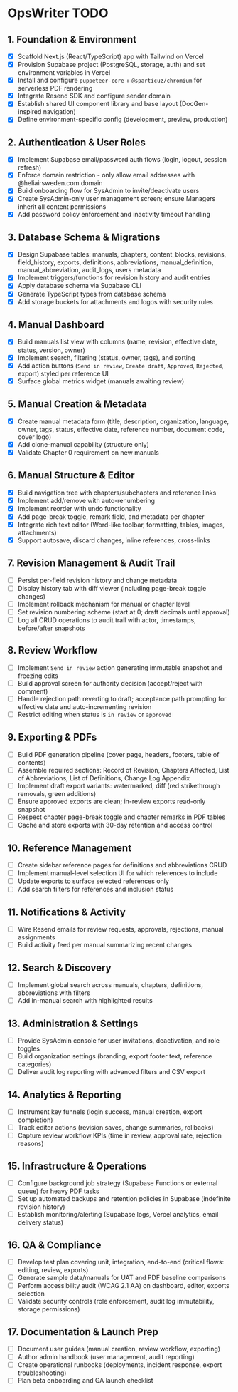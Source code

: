 # OpsWriter TODO

## 1. Foundation & Environment
- [x] Scaffold Next.js (React/TypeScript) app with Tailwind on Vercel
- [x] Provision Supabase project (PostgreSQL, storage, auth) and set environment variables in Vercel
- [x] Install and configure `puppeteer-core` + `@sparticuz/chromium` for serverless PDF rendering
- [x] Integrate Resend SDK and configure sender domain
- [x] Establish shared UI component library and base layout (DocGen-inspired navigation)
- [x] Define environment-specific config (development, preview, production)

## 2. Authentication & User Roles
- [x] Implement Supabase email/password auth flows (login, logout, session refresh)
- [x] Enforce domain restriction - only allow email addresses with @heliairsweden.com domain
- [x] Build onboarding flow for SysAdmin to invite/deactivate users
- [x] Create SysAdmin-only user management screen; ensure Managers inherit all content permissions
- [x] Add password policy enforcement and inactivity timeout handling

## 3. Database Schema & Migrations
- [x] Design Supabase tables: manuals, chapters, content_blocks, revisions, field_history, exports, definitions, abbreviations, manual_definition, manual_abbreviation, audit_logs, users metadata
- [x] Implement triggers/functions for revision history and audit entries
- [x] Apply database schema via Supabase CLI
- [x] Generate TypeScript types from database schema
- [x] Add storage buckets for attachments and logos with security rules

## 4. Manual Dashboard
- [x] Build manuals list view with columns (name, revision, effective date, status, version, owner)
- [x] Implement search, filtering (status, owner, tags), and sorting
- [x] Add action buttons (`Send in review`, `Create draft`, `Approved`, `Rejected`, export) styled per reference UI
- [x] Surface global metrics widget (manuals awaiting review)

## 5. Manual Creation & Metadata
- [x] Create manual metadata form (title, description, organization, language, owner, tags, status, effective date, reference number, document code, cover logo)
- [x] Add clone-manual capability (structure only)
- [x] Validate Chapter 0 requirement on new manuals

## 6. Manual Structure & Editor
- [x] Build navigation tree with chapters/subchapters and reference links
- [x] Implement add/remove with auto-renumbering
- [x] Implement reorder with undo functionality
- [x] Add page-break toggle, remark field, and metadata per chapter
- [x] Integrate rich text editor (Word-like toolbar, formatting, tables, images, attachments)
- [x] Support autosave, discard changes, inline references, cross-links

## 7. Revision Management & Audit Trail
- [ ] Persist per-field revision history and change metadata
- [ ] Display history tab with diff viewer (including page-break toggle changes)
- [ ] Implement rollback mechanism for manual or chapter level
- [ ] Set revision numbering scheme (start at 0; draft decimals until approval)
- [ ] Log all CRUD operations to audit trail with actor, timestamps, before/after snapshots

## 8. Review Workflow
- [ ] Implement `Send in review` action generating immutable snapshot and freezing edits
- [ ] Build approval screen for authority decision (accept/reject with comment)
- [ ] Handle rejection path reverting to draft; acceptance path prompting for effective date and auto-incrementing revision
- [ ] Restrict editing when status is `in review` or `approved`

## 9. Exporting & PDFs
- [ ] Build PDF generation pipeline (cover page, headers, footers, table of contents)
- [ ] Assemble required sections: Record of Revision, Chapters Affected, List of Abbreviations, List of Definitions, Change Log Appendix
- [ ] Implement draft export variants: watermarked, diff (red strikethrough removals, green additions)
- [ ] Ensure approved exports are clean; in-review exports read-only snapshot
- [ ] Respect chapter page-break toggle and chapter remarks in PDF tables
- [ ] Cache and store exports with 30-day retention and access control

## 10. Reference Management
- [ ] Create sidebar reference pages for definitions and abbreviations CRUD
- [ ] Implement manual-level selection UI for which references to include
- [ ] Update exports to surface selected references only
- [ ] Add search filters for references and inclusion status

## 11. Notifications & Activity
- [ ] Wire Resend emails for review requests, approvals, rejections, manual assignments
- [ ] Build activity feed per manual summarizing recent changes

## 12. Search & Discovery
- [ ] Implement global search across manuals, chapters, definitions, abbreviations with filters
- [ ] Add in-manual search with highlighted results

## 13. Administration & Settings
- [ ] Provide SysAdmin console for user invitations, deactivation, and role toggles
- [ ] Build organization settings (branding, export footer text, reference categories)
- [ ] Deliver audit log reporting with advanced filters and CSV export

## 14. Analytics & Reporting
- [ ] Instrument key funnels (login success, manual creation, export completion)
- [ ] Track editor actions (revision saves, change summaries, rollbacks)
- [ ] Capture review workflow KPIs (time in review, approval rate, rejection reasons)

## 15. Infrastructure & Operations
- [ ] Configure background job strategy (Supabase Functions or external queue) for heavy PDF tasks
- [ ] Set up automated backups and retention policies in Supabase (indefinite revision history)
- [ ] Establish monitoring/alerting (Supabase logs, Vercel analytics, email delivery status)

## 16. QA & Compliance
- [ ] Develop test plan covering unit, integration, end-to-end (critical flows: editing, review, exports)
- [ ] Generate sample data/manuals for UAT and PDF baseline comparisons
- [ ] Perform accessibility audit (WCAG 2.1 AA) on dashboard, editor, exports selection
- [ ] Validate security controls (role enforcement, audit log immutability, storage permissions)

## 17. Documentation & Launch Prep
- [ ] Document user guides (manual creation, review workflow, exporting)
- [ ] Author admin handbook (user management, audit reporting)
- [ ] Create operational runbooks (deployments, incident response, export troubleshooting)
- [ ] Plan beta onboarding and GA launch checklist
